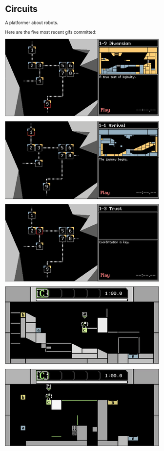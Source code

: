 # Circuits
A platformer about robots.

Here are the five most recent gifs committed:

![092-overworld-transitions.gif](gifs/092-overworld-transitions.gif?raw=true "092-overworld-transitions")

![091-level-previews.gif](gifs/091-level-previews.gif?raw=true "091-level-previews")

![090-multi-overworld.gif](gifs/090-multi-overworld.gif?raw=true "090-multi-overworld")

![89-breakable-block-anims.gif](gifs/89-breakable-block-anims.gif?raw=true "89-breakable-block-anims")

![088-breakable-blocks.gif](gifs/088-breakable-blocks.gif?raw=true "088-breakable-blocks")
